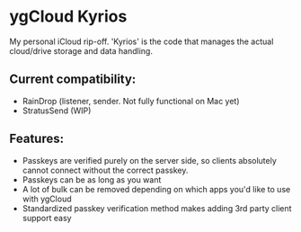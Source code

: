 # ygCloud Kyrios
 
My personal iCloud rip-off. 'Kyrios' is the code that manages the actual cloud/drive storage and data handling.

## Current compatibility:
- RainDrop (listener, sender. Not fully functional on Mac yet)
- StratusSend (WIP)

## Features:
- Passkeys are verified purely on the server side, so clients absolutely cannot connect without the correct passkey.
- Passkeys can be as long as you want
- A lot of bulk can be removed depending on which apps you'd like to use with ygCloud
- Standardized passkey verification method makes adding 3rd party client support easy
